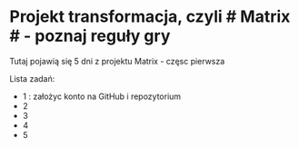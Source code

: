 # Projekt transformacja, czyli # Matrix # - poznaj reguły gry

Tutaj pojawią się 5 dni z projektu Matrix - częsc pierwsza

Lista zadań:
- 1 : założyc konto na GitHub i repozytorium 
- 2
- 3
- 4
- 5
